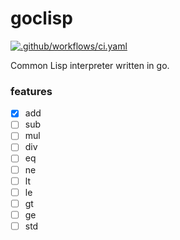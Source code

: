 # goclisp

[![.github/workflows/ci.yaml](https://github.com/x0y14/goclisp/actions/workflows/ci.yaml/badge.svg?branch=main)](https://github.com/x0y14/goclisp/actions/workflows/ci.yaml)

Common Lisp interpreter written in go.


### features
- [x] add
- [ ] sub
- [ ] mul
- [ ] div
- [ ] eq
- [ ] ne
- [ ] lt
- [ ] le
- [ ] gt
- [ ] ge
- [ ] std